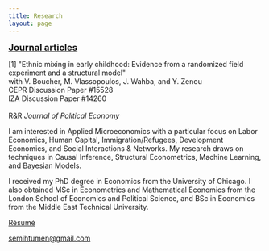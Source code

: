 ```yaml
---
title: Research
layout: page
---
```


<p><font size="+1"><p><b><u>Journal articles</font></p></b></u></p>

<p>[1] "Ethnic mixing in early childhood: Evidence from a randomized field
experiment and a structural model"
<br>with V. Boucher, M. Vlassopoulos, J. Wahba, and Y. Zenou
<br>CEPR Discussion Paper #15528
<br>IZA Discussion Paper #14260
<br>
<br>R&R <i>Journal of Political Economy</i></p>

<p>I am interested in Applied Microeconomics with a particular focus on Labor
Economics, Human Capital, Immigration/Refugees, Development Economics, and Social Interactions & Networks.
My research draws on techniques in Causal Inference, Structural Econometrics,
Machine Learning, and Bayesian Models.</p>

<p>I received my PhD degree in Economics from the University of Chicago. I also obtained
MSc in Econometrics and Mathematical Economics from the London School of Economics
and Political Science, and BSc in Economics from the Middle East Technical University.</p>

<a href="https://semihtumen.github.io/assets/CV_STumen.pdf">Résumé</a>

<a href="mailto:semihtumen@gmail.com">semihtumen@gmail.com</a>
